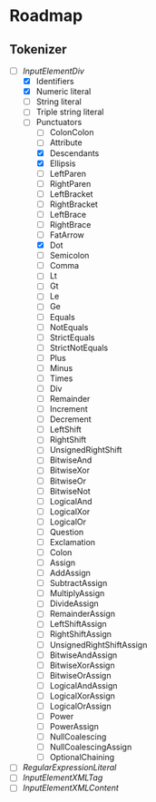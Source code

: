 # Roadmap

## Tokenizer

- [ ] *InputElementDiv*
  - [x] Identifiers
  - [x] Numeric literal
  - [ ] String literal
  - [ ] Triple string literal
  - [ ] Punctuators
    - [ ] ColonColon
    - [ ] Attribute
    - [x] Descendants
    - [x] Ellipsis
    - [ ] LeftParen
    - [ ] RightParen
    - [ ] LeftBracket
    - [ ] RightBracket
    - [ ] LeftBrace
    - [ ] RightBrace
    - [ ] FatArrow
    - [x] Dot
    - [ ] Semicolon
    - [ ] Comma
    - [ ] Lt
    - [ ] Gt
    - [ ] Le
    - [ ] Ge
    - [ ] Equals
    - [ ] NotEquals
    - [ ] StrictEquals
    - [ ] StrictNotEquals
    - [ ] Plus
    - [ ] Minus
    - [ ] Times
    - [ ] Div
    - [ ] Remainder
    - [ ] Increment
    - [ ] Decrement
    - [ ] LeftShift
    - [ ] RightShift
    - [ ] UnsignedRightShift
    - [ ] BitwiseAnd
    - [ ] BitwiseXor
    - [ ] BitwiseOr
    - [ ] BitwiseNot
    - [ ] LogicalAnd
    - [ ] LogicalXor
    - [ ] LogicalOr
    - [ ] Question
    - [ ] Exclamation
    - [ ] Colon
    - [ ] Assign
    - [ ] AddAssign
    - [ ] SubtractAssign
    - [ ] MultiplyAssign
    - [ ] DivideAssign
    - [ ] RemainderAssign
    - [ ] LeftShiftAssign
    - [ ] RightShiftAssign
    - [ ] UnsignedRightShiftAssign
    - [ ] BitwiseAndAssign
    - [ ] BitwiseXorAssign
    - [ ] BitwiseOrAssign
    - [ ] LogicalAndAssign
    - [ ] LogicalXorAssign
    - [ ] LogicalOrAssign
    - [ ] Power
    - [ ] PowerAssign
    - [ ] NullCoalescing
    - [ ] NullCoalescingAssign
    - [ ] OptionalChaining
- [ ] *RegularExpressionLiteral*
- [ ] *InputElementXMLTag*
- [ ] *InputElementXMLContent*